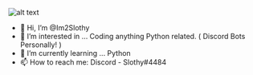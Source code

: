 

![alt text](https://thumbs.gfycat.com/BitesizedWeeklyAffenpinscher-size_restricted.gif)





- 👋 Hi, I’m @Im2Slothy
- 👀 I’m interested in ... Coding anything Python related. ( Discord Bots Personally! )
- 🌱 I’m currently learning ... Python
- 📫 How to reach me: Discord - Slothy#4484

<!---
Im2Slothy/Im2Slothy is a ✨ special ✨ repository because its `README.md` (this file) appears on your GitHub profile.
You can click the Preview link to take a look at your changes.
--->
